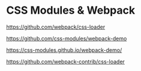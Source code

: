 # CSS Modules & Webpack 


https://github.com/webpack/css-loader



https://github.com/css-modules/webpack-demo

https://css-modules.github.io/webpack-demo/


https://github.com/webpack-contrib/css-loader















